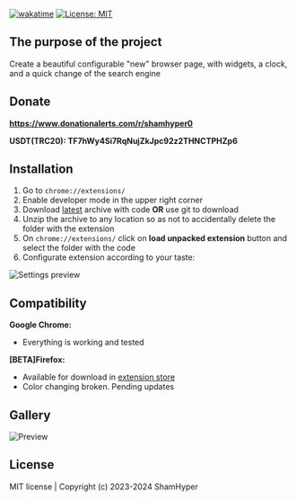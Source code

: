 [![wakatime](https://wakatime.com/badge/github/ShamHyper/CustomStartTab.svg)](https://wakatime.com/badge/github/ShamHyper/CustomStartTab)
[![License: MIT](https://img.shields.io/badge/License-MIT-yellow.svg)](https://github.com/ShamHyper/CustomStartTab/blob/main/LICENSE)
## The purpose of the project
Create a beautiful configurable "new" browser page, with widgets, a clock, and a quick change of the search engine
## Donate
**https://www.donationalerts.com/r/shamhyper0**

**USDT(TRC20): TF7hWy4Si7RqNujZkJpc92z2THNCTPHZp6**
## Installation
1. Go to `chrome://extensions/`
2. Enable developer mode in the upper right corner
3. Download [latest](https://github.com/ShamHyper/CustomStartTab/archive/refs/heads/main.zip) archive with code **OR** use git to download
4. Unzip the archive to any location so as not to accidentally delete the folder with the extension
5. On `chrome://extensions/` click on **load unpacked extension** button and select the folder with the code
6. Configurate extension according to your taste:

![Settings preview](https://i.imghippo.com/files/z6nsY1729003954.png)
## Compatibility
**Google Chrome:**
- Everything is working and tested

**[BETA]Firefox:** 
- Available for download in [extension store](https://addons.mozilla.org/firefox/addon/custom-start-tab/)
- Color changing broken. Pending updates
## Gallery
![Preview](https://i.imghippo.com/files/SWWeX1729003938.png)
## License
MIT license | Copyright (c) 2023-2024 ShamHyper